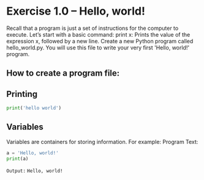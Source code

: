 
# Exercise 1.0 – Hello, world!
Recall that a program is just a set of instructions for the computer to execute. Let’s start with a basic command:
print x: Prints the value of the expression x, followed by a new line.
Create a new Python program called hello_world.py. You will use this file to write your very first 'Hello, world!' program.

## How to create a program file:

## Printing

```py
print('hello world')
```


## Variables
Variables are containers for storing information. For example:
Program Text:
```py
a = 'Hello, world!'
print(a)
```
`Output:`
```Hello, world!```
